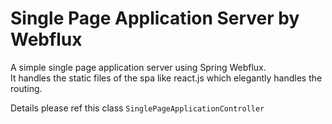 # Single Page Application Server by Webflux
A simple single page application server using Spring Webflux.  
It handles the static files of the spa like react.js which elegantly handles the routing.

Details please ref this class `SinglePageApplicationController`
